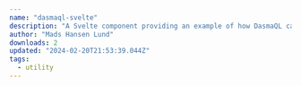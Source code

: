 ```yaml
---
name: "dasmaql-svelte"
description: "A Svelte component providing an example of how DasmaQL can be utilized. DasmaQL is a lightweight query language used for data retrieval."
author: "Mads Hansen Lund"
downloads: 2
updated: "2024-02-20T21:53:39.044Z"
tags: 
  - utility
---
```

